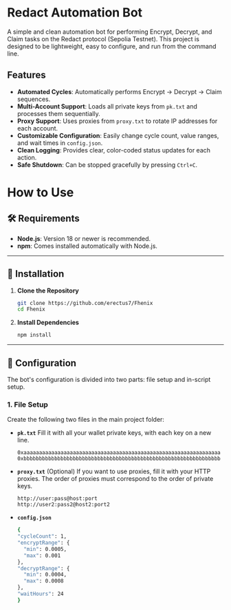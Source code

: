 # Redact Automation Bot

A simple and clean automation bot for performing Encrypt, Decrypt, and Claim tasks on the Redact protocol (Sepolia Testnet). This project is designed to be lightweight, easy to configure, and run from the command line.

## Features

-   **Automated Cycles**: Automatically performs Encrypt -> Decrypt -> Claim sequences.
-   **Multi-Account Support**: Loads all private keys from `pk.txt` and processes them sequentially.
-   **Proxy Support**: Uses proxies from `proxy.txt` to rotate IP addresses for each account.
-   **Customizable Configuration**: Easily change cycle count, value ranges, and wait times in `config.json`.
-   **Clean Logging**: Provides clear, color-coded status updates for each action.
-   **Safe Shutdown**: Can be stopped gracefully by pressing `Ctrl+C`.

# How to Use

## 🛠️ Requirements

* **Node.js**: Version 18 or newer is recommended.
* **npm**: Comes installed automatically with Node.js.

---

## 🚀 Installation

1.  **Clone the Repository**
    ```bash
    git clone https://github.com/erectus7/Fhenix
    cd Fhenix
    ```

2.  **Install Dependencies**
    ```bash
    npm install
    ```

---

## 📄 Configuration

The bot's configuration is divided into two parts: file setup and in-script setup.

### 1. File Setup

Create the following two files in the main project folder:

* **`pk.txt`**
    Fill it with all your wallet private keys, with each key on a new line.
    ```
    0xaaaaaaaaaaaaaaaaaaaaaaaaaaaaaaaaaaaaaaaaaaaaaaaaaaaaaaaaaaaaaaaa
    0xbbbbbbbbbbbbbbbbbbbbbbbbbbbbbbbbbbbbbbbbbbbbbbbbbbbbbbbbbbbbbbbb
    ```

* **`proxy.txt`** (Optional)
    If you want to use proxies, fill it with your HTTP proxies. The order of proxies must correspond to the order of private keys.
    ```
    http://user:pass@host:port
    http://user2:pass2@host2:port2
    ```
* **`config.json`**
  ```bash
  {
  "cycleCount": 1,
  "encryptRange": {
    "min": 0.0005,
    "max": 0.001
  },
  "decryptRange": {
    "min": 0.0004,
    "max": 0.0008
  },
  "waitHours": 24
  }

